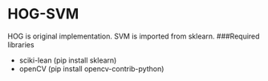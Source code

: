 # HOG-SVM
HOG is original implementation.
SVM is imported from sklearn.
###Required libraries
 * sciki-lean (pip install sklearn)
 * openCV (pip install opencv-contrib-python)
 
 